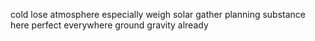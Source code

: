 cold lose atmosphere especially weigh solar gather planning substance here perfect everywhere ground gravity already